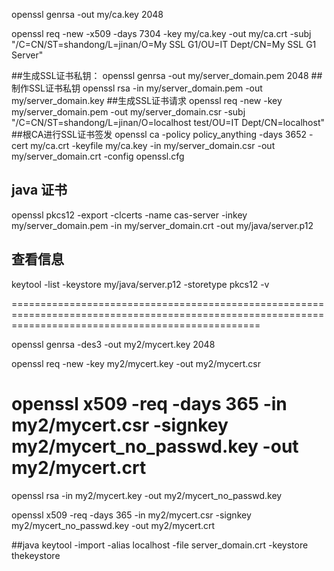 openssl genrsa -out my/ca.key 2048

openssl req -new -x509 -days 7304 -key my/ca.key -out my/ca.crt -subj "/C=CN/ST=shandong/L=jinan/O=My SSL G1/OU=IT Dept/CN=My SSL G1 Server"

##生成SSL证书私钥：
openssl genrsa -out my/server_domain.pem 2048
##制作SSL证书私钥
openssl rsa -in my/server_domain.pem -out my/server_domain.key
##生成SSL证书请求
openssl req -new -key my/server_domain.pem -out my/server_domain.csr -subj "/C=CN/ST=shandong/L=jinan/O=localhost test/OU=IT Dept/CN=localhost"
##根CA进行SSL证书签发
openssl ca -policy policy_anything -days 3652 -cert my/ca.crt -keyfile my/ca.key -in my/server_domain.csr -out my/server_domain.crt -config openssl.cfg

## java 证书
openssl pkcs12 -export -clcerts -name cas-server -inkey my/server_domain.pem -in my/server_domain.crt -out my/java/server.p12

## 查看信息
keytool -list -keystore my/java/server.p12 -storetype pkcs12 -v



=======================================================================================================================================================

openssl genrsa -des3 -out my2/mycert.key 2048

openssl req -new -key my2/mycert.key -out my2/mycert.csr

# openssl x509 -req -days 365 -in my2/mycert.csr -signkey my2/mycert_no_passwd.key -out my2/mycert.crt

openssl rsa -in my2/mycert.key -out my2/mycert_no_passwd.key

openssl x509 -req -days 365 -in my2/mycert.csr -signkey my2/mycert_no_passwd.key -out my2/mycert.crt




##java
keytool -import -alias localhost -file server_domain.crt -keystore thekeystore
